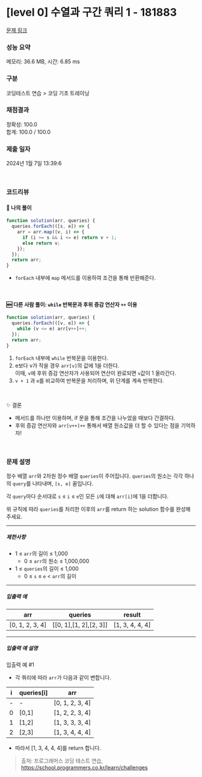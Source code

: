 # [level 0] 수열과 구간 쿼리 1 - 181883

[문제 링크](https://school.programmers.co.kr/learn/courses/30/lessons/181883)

### 성능 요약

메모리: 36.6 MB, 시간: 6.85 ms

### 구분

코딩테스트 연습 > 코딩 기초 트레이닝

### 채점결과

정확성: 100.0<br/>합계: 100.0 / 100.0

### 제출 일자

2024년 1월 7일 13:39:6

<br/>

### 코드리뷰

#### 🤔 나의 풀이

```js
function solution(arr, queries) {
  queries.forEach(([s, e]) => {
    arr = arr.map((v, i) => {
      if (i >= s && i <= e) return v + 1;
      else return v;
    });
  });
  return arr;
}
```

- `forEach` 내부에 `map` 메서드를 이용하여 조건을 통해 반환해준다.

<br>

#### 🆕 다른 사람 풀이: `while` 반복문과 후위 증감 연산자 `++` 이용

```js
function solution(arr, queries) {
  queries.forEach(([v, e]) => {
    while (v <= e) arr[v++]++;
  });
  return arr;
}
```

1. `forEach` 내부에 `while` 반복문을 이용한다.
2. e보다 v가 작을 경우 `arr[v]`의 값에 1을 더한다. <br/> 이때, `v`에 후위 증감 연산자가 사용되어 연산이 완료되면 `v`값이 1 올라간다.
3. `v + 1` 과 `e`를 비교하여 반복문을 처리하며, 위 단계를 계속 반복한다.

<br/>

✨ 결론

- 메서드를 하나만 이용하며, if 문을 통해 조건을 나누었을 때보다 간결하다.
- 후위 증감 연산자와 `arr[v++]++` 통해서 배열 원소값을 더 할 수 있다는 점을 기억하자!

<br/>

### 문제 설명

<p>정수 배열 <code>arr</code>와 2차원 정수 배열 <code>queries</code>이 주어집니다. <code>queries</code>의 원소는 각각 하나의 <code>query</code>를 나타내며, <code>[s, e]</code> 꼴입니다.</p>

<p>각 <code>query</code>마다 순서대로 <code>s</code> ≤ <code>i</code> ≤ <code>e</code>인 모든 <code>i</code>에 대해 <code>arr[i]</code>에 1을 더합니다.</p>

<p>위 규칙에 따라 <code>queries</code>를 처리한 이후의 <code>arr</code>를 return 하는 solution 함수를 완성해 주세요.</p>

<hr>

<h5>제한사항</h5>

<ul>
<li>1 ≤ <code>arr</code>의 길이 ≤ 1,000

<ul>
<li>0 ≤ <code>arr</code>의 원소 ≤ 1,000,000</li>
</ul></li>
<li>1 ≤ <code>queries</code>의 길이 ≤ 1,000

<ul>
<li>0 ≤ <code>s</code> ≤ <code>e</code> &lt; <code>arr</code>의 길이</li>
</ul></li>
</ul>

<hr>

<h5>입출력 예</h5>
<table class="table">
        <thead><tr>
<th>arr</th>
<th>queries</th>
<th>result</th>
</tr>
</thead>
        <tbody><tr>
<td>[0, 1, 2, 3, 4]</td>
<td>[[0, 1],[1, 2],[2, 3]]</td>
<td>[1, 3, 4, 4, 4]</td>
</tr>
</tbody>
      </table>
<hr>

<h5>입출력 예 설명</h5>

<p>입출력 예 #1</p>

<ul>
<li>각 쿼리에 따라 <code>arr</code>가 다음과 같이 변합니다.</li>
</ul>
<table class="table">
        <thead><tr>
<th>i</th>
<th>queries[i]</th>
<th>arr</th>
</tr>
</thead>
        <tbody><tr>
<td>-</td>
<td>-</td>
<td>[0, 1, 2, 3, 4]</td>
</tr>
<tr>
<td>0</td>
<td>[0,1]</td>
<td>[1, 2, 2, 3, 4]</td>
</tr>
<tr>
<td>1</td>
<td>[1,2]</td>
<td>[1, 3, 3, 3, 4]</td>
</tr>
<tr>
<td>2</td>
<td>[2,3]</td>
<td>[1, 3, 4, 4, 4]</td>
</tr>
</tbody>
      </table>
<ul>
<li>따라서 [1, 3, 4, 4, 4]를 return 합니다.</li>
</ul>

> 출처: 프로그래머스 코딩 테스트 연습, https://school.programmers.co.kr/learn/challenges
